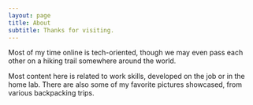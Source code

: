 ```yaml
---
layout: page
title: About
subtitle: Thanks for visiting.
---
```


Most of my time online is tech-oriented, though we may even pass each other on a hiking trail somewhere around the world.

Most content here is related to work skills, developed on the job or in the home lab. There are also some of my favorite pictures showcased, from various backpacking trips.
